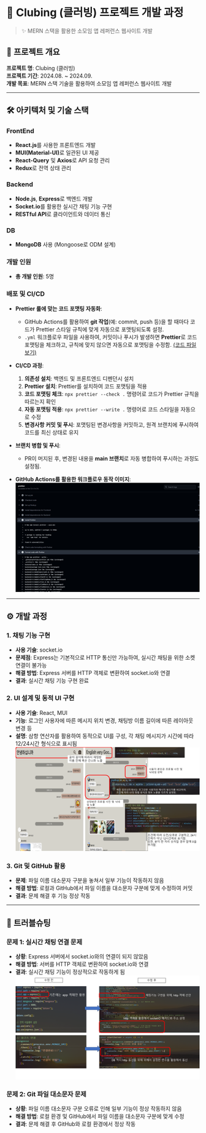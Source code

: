 # 📌 Clubing (클러빙) 프로젝트 개발 과정

> ✨ MERN 스택을 활용한 소모임 앱 레퍼런스 웹사이트 개발

## 📖 프로젝트 개요

**프로젝트 명**: Clubing (클러빙)  
**프로젝트 기간**: 2024.08. ~ 2024.09.  
**개발 목표**: MERN 스택 기술을 활용하여 소모임 앱 레퍼런스 웹사이트 개발

---

## 🛠️ 아키텍처 및 기술 스택

### **FrontEnd**

- **React.js**를 사용한 프론트엔드 개발
- <b>MUI(Material-UI)</b>로 일관된 UI 제공
- **React-Query** 및 **Axios**로 API 요청 관리
- **Redux**로 전역 상태 관리

### **Backend**

- **Node.js**, **Express**로 백엔드 개발
- **Socket.io**를 활용한 실시간 채팅 기능 구현
- **RESTful API**로 클라이언트와 데이터 통신

### **DB**

- **MongoDB** 사용 (Mongoose로 ODM 설계)

### **개발 인원**

- **총 개발 인원**: 5명

### **배포 및 CI/CD**

- **Prettier 룰에 맞는 코드 포맷팅 자동화**:

  - GitHub Actions를 활용하여 **git 작업**(예: commit, push 등)을 할 때마다 코드가 Prettier 스타일 규칙에 맞게 자동으로 포맷팅되도록 설정.
  - `.yml` 워크플로우 파일을 사용하여, 커밋이나 푸시가 발생하면 **Prettier**로 코드 포맷팅을 체크하고, 규칙에 맞지 않으면 자동으로 포맷팅을 수정함. [(코드 파일 보기)](https://github.com/KimGiJeong1101/clubing-project/blob/main/.github/workflows/prettier.yml)

- **CI/CD 과정**:

  1. **의존성 설치**: 백엔드 및 프론트엔드 디펜던시 설치
  2. **Prettier 설치**: Prettier를 설치하여 코드 포맷팅을 적용
  3. **코드 포맷팅 체크**: `npx prettier --check .` 명령어로 코드가 Prettier 규칙을 따르는지 확인
  4. **자동 포맷팅 적용**: `npx prettier --write .` 명령어로 코드 스타일을 자동으로 수정
  5. **변경사항 커밋 및 푸시**: 포맷팅된 변경사항을 커밋하고, 원격 브랜치에 푸시하여 코드를 최신 상태로 유지

- **브랜치 병합 및 푸시**:
  - PR이 머지된 후, 변경된 내용을 **main 브랜치**로 자동 병합하여 푸시하는 과정도 설정됨.

- **GitHub Actions를 활용한 워크플로우 동작 이미지**:
  ![이미지 설명](./frontend/guide_images/깃허브%20액션%20이용해서%20프리티어%20룰%20적용%20과정.png)

---

## ⚙️ 개발 과정

### 1. **채팅 기능 구현**

- **사용 기술**: socket.io
- **문제점**: Express는 기본적으로 HTTP 통신만 가능하여, 실시간 채팅을 위한 소켓 연결이 불가능
- **해결 방법**: Express 서버를 HTTP 객체로 변환하여 socket.io와 연결
- **결과**: 실시간 채팅 기능 구현 완료

### 2. **UI 설계 및 동적 UI 구현**

- **사용 기술**: React, MUI
- **기능**: 로그인 사용자에 따른 메시지 위치 변경, 채팅방 이름 길이에 따른 레이아웃 변경 등
- **설명**: 삼항 연산자를 활용하여 동적으로 UI를 구성, 각 채팅 메시지가 시간에 따라 12/24시간 형식으로 표시됨  
![이미지 설명](./frontend/guide_images/조건부%20UI%20설명.PNG)

### 3. **Git 및 GitHub 활용**

- **문제**: 파일 이름 대소문자 구분을 놓쳐서 일부 기능이 작동하지 않음
- **해결 방법**: 로컬과 GitHub에서 파일 이름을 대소문자 구분에 맞게 수정하여 커밋
- **결과**: 문제 해결 후 기능 정상 작동

---

## 🔧 트러블슈팅

### **문제 1: 실시간 채팅 연결 문제**

- **상황**: Express 서버에서 socket.io와의 연결이 되지 않았음
- **해결 방법**: 서버를 HTTP 객체로 변환하여 socket.io와 연결
- **결과**: 실시간 채팅 기능이 정상적으로 작동하게 됨  
![이미지 설명](./frontend/guide_images/http객체%20활용%20소켓io%20설정.PNG)

### **문제 2: Git 파일 대소문자 문제**

- **상황**: 파일 이름 대소문자 구분 오류로 인해 일부 기능이 정상 작동하지 않음
- **해결 방법**: 로컬 환경 및 GitHub에서 파일 이름을 대소문자 구분에 맞게 수정
- **결과**: 문제 해결 후 GitHub와 로컬 환경에서 정상 작동
